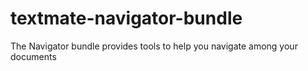 # textmate-navigator-bundle
The Navigator bundle provides tools to help you navigate among your documents
